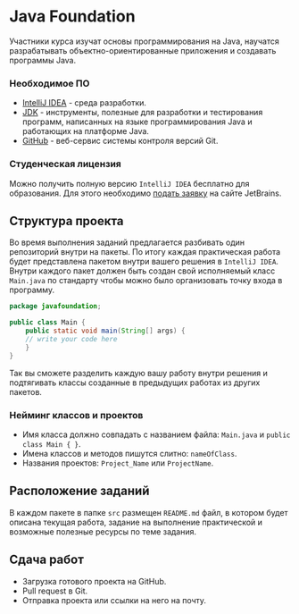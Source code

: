 # Java Foundation
Участники курса изучат основы программирования на Java, научатся разрабатывать объектно-ориентированные приложения и создавать программы Java.

### Необходимое ПО
* [IntelliJ IDEA](https://www.jetbrains.com/ru-ru/idea/download/) - среда разработки.
* [JDK](https://www.oracle.com/ru/java/technologies/javase-jdk16-downloads.html) - инструменты, полезные для разработки и тестирования программ, написанных на языке программирования Java и работающих на платформе Java.
* [GitHub](https://github.com) - веб-сервис системы контроля версий Git.

### Студенческая лицензия
Можно получить полную версию `IntelliJ IDEA` бесплатно для образования. Для этого необходимо [подать заявку](https://www.jetbrains.com/ru-ru/community/education/#students) на сайте JetBrains.

## Структура проекта
Во время выполнения заданий предлагается разбивать один репозиторий внутри на пакеты. По итогу каждая практическая работа будет представлена пакетом внутри вашего решения в `IntelliJ IDEA`. Внутри каждого пакет должен быть создан свой исполняемый класс `Main.java` по стандарту чтобы можно было организовать точку входа в программу.

```java
package javafoundation;

public class Main {
    public static void main(String[] args) {
	// write your code here
    }
}
```

Так вы сможете разделить каждую вашу работу внутри решения и подтягивать классы созданные в предыдущих работах из других пакетов.

### Нейминг классов и проектов
* Имя класса должно совпадать с названием файла: `Main.java` и `public class Main { }`.
* Имена классов и методов пишутся слитно: `nameOfClass`.
* Названия проектов: `Project_Name` или `ProjectName`.

## Расположение заданий

В каждом пакете в папке `src` размещен `README.md` файл, в котором будет описана текущая работа, задание на выполнение практической и возможные полезные ресурсы по теме задания.

## Сдача работ
* Загрузка готового проекта на GitHub.
* Pull request в Git.
* Отправка проекта или ссылки на него на почту.